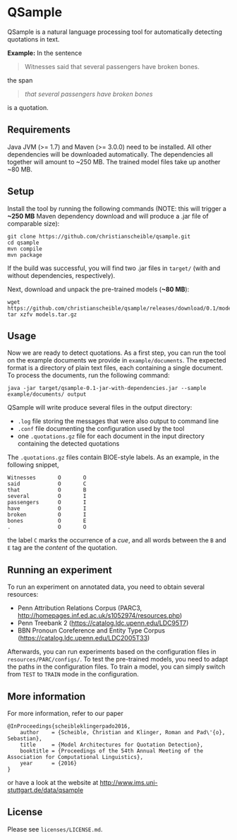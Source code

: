 QSample
=======

QSample is a natural language processing tool for automatically
detecting quotations in text.


**Example:** In the sentence

> Witnesses said that several passengers have broken bones.

the span

> *that several passengers have broken bones*

is a quotation.


Requirements
------------

Java JVM (>= 1.7) and Maven (>= 3.0.0) need to be installed. All other
dependencies will be downloaded automatically. The dependencies all
together will amount to ~250 MB. The trained model files take up another
~80 MB.


Setup
--------

Install the tool by running the following commands (NOTE: this will trigger a
**~250 MB** Maven dependency download and will produce a .jar file of
comparable size):

	git clone https://github.com/christianscheible/qsample.git
	cd qsample
	mvn compile
	mvn package
	
If the build was successful, you will find two .jar files in `target/`
(with and without dependencies, respectively).

Next, download and unpack the pre-trained models (**~80 MB**):

	wget https://github.com/christianscheible/qsample/releases/download/0.1/models.tar.gz
	tar xzfv models.tar.gz


Usage
-----

Now we are ready to detect quotations. As a first step, you can run the
tool on the example documents we provide in `example/documents`. The
expected format is a directory of plain text files, each containing a
single document. To process the documents, run the following command:

	java -jar target/qsample-0.1-jar-with-dependencies.jar --sample example/documents/ output

QSample will write produce several files in the output directory:

* `.log` file storing the messages that were also output to command line
* `.conf` file documenting the configuration used by the tool
* one `.quotations.gz` file for each document in the input directory
  containing the detected quotations

The `.quotations.gz` files contain BIOE-style labels. As an example, in
the following snippet,

	Witnesses       O       O
	said            O       C
	that            O       B
	several         O       I
	passengers      O       I
	have            O       I
	broken          O       I
	bones           O       E
	.               O       O
	
the label `C` marks the occurrence of a *cue*, and all words between the
`B` and `E` tag are the *content* of the quotation.


Running an experiment
---------------------

To run an experiment on annotated data, you need to obtain several
resources:

* Penn Attribution Relations Corpus (PARC3, http://homepages.inf.ed.ac.uk/s1052974/resources.php)
* Penn Treebank 2 (https://catalog.ldc.upenn.edu/LDC95T7)
* BBN Pronoun Coreference and Entity Type Corpus (https://catalog.ldc.upenn.edu/LDC2005T33)

Afterwards, you can run experiments based on the configuration files in
`resources/PARC/configs/`. To test the pre-trained models, you need to
adapt the paths in the configuration files. To train a model, you can
simply switch from `TEST` to `TRAIN` mode in the configuration.


More information
----------------

For more information, refer to our paper

	@InProceedings{scheibleklingerpado2016,
		author    = {Scheible, Christian and Klinger, Roman and Pad\'{o}, Sebastian},
		title     = {Model Architectures for Quotation Detection},
		booktitle = {Proceedings of the 54th Annual Meeting of the Association for Computational Linguistics},
		year      = {2016}
	}

	
or have a look at the website at http://www.ims.uni-stuttgart.de/data/qsample


License
-------

Please see `licenses/LICENSE.md`.
